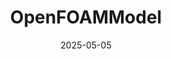 ---
api_tags:
- class
categories:
- api
- testlib API
contributors:
- Elwardi
date: '2025-05-05'
description: API documentation for OpenFOAMModel
foamCD:
  ctors:
  - access: public
    definition_file: https://github.com/FoamScience/openfoam-reflections/blob/wrap/src/testlib/lvl0Support/OpenFOAMModel/OpenFOAMModel.H#L51-L51
    documentation:
      deprecated: ''
      description: Construct from dictionary
      returns: ''
      since: ''
    is_const: false
    is_constructor: true
    is_defaulted: false
    is_deleted: false
    is_deprecated: 0
    is_destructor: false
    is_final: false
    is_noexcept: false
    is_override: false
    is_pure_virtual: false
    is_static: false
    is_virtual: false
    name: OpenFOAMModel<T>
    parameters: []
    return_type: null
    signature: explicit OpenFOAMModel(const dictionary& dict)
  - access: public
    definition_file: https://github.com/FoamScience/openfoam-reflections/blob/wrap/src/testlib/lvl0Support/OpenFOAMModel/OpenFOAMModel.H#L54-L54
    documentation:
      deprecated: ''
      description: Delete move construct
      returns: ''
      since: ''
    is_const: false
    is_constructor: true
    is_defaulted: false
    is_deleted: true
    is_deprecated: 0
    is_destructor: false
    is_final: false
    is_noexcept: false
    is_override: false
    is_pure_virtual: false
    is_static: false
    is_virtual: false
    name: OpenFOAMModel<T>
    parameters: []
    return_type: null
    signature: OpenFOAMModel(OpenFOAMModel&& other) = delete
  - access: public
    definition_file: https://github.com/FoamScience/openfoam-reflections/blob/wrap/src/testlib/lvl0Support/OpenFOAMModel/OpenFOAMModel.H#L57-L57
    documentation:
      deprecated: ''
      description: Delete default copy construct
      returns: ''
      since: ''
    is_const: false
    is_constructor: true
    is_defaulted: false
    is_deleted: true
    is_deprecated: 0
    is_destructor: false
    is_final: false
    is_noexcept: false
    is_override: false
    is_pure_virtual: false
    is_static: false
    is_virtual: false
    name: OpenFOAMModel<T>
    parameters: []
    return_type: null
    signature: OpenFOAMModel(const OpenFOAMModel& other) = delete
  documentation:
    deprecated: ''
    description: ''
    is_deprecated: false
    params: {}
    returns: ''
    since: ''
  dtor:
    access: public
    definition_file: https://github.com/FoamScience/openfoam-reflections/blob/wrap/src/testlib/lvl0Support/OpenFOAMModel/OpenFOAMModel.H#L60-L60
    documentation:
      deprecated: ''
      description: Destruct OpenFOAMModels
      returns: ''
      since: ''
    is_const: false
    is_constructor: false
    is_defaulted: false
    is_deleted: false
    is_deprecated: 0
    is_destructor: true
    is_final: false
    is_noexcept: false
    is_override: false
    is_pure_virtual: false
    is_static: false
    is_virtual: false
    name: ~OpenFOAMModel<T>
    parameters: []
    return_type: null
    signature: virtual ~OpenFOAMModel()
  enclosed_entities: []
  factory_methods:
  - name: New
    overloads:
    - access: public
      definition_file: https://github.com/FoamScience/openfoam-reflections/blob/wrap/src/testlib/lvl0Support/OpenFOAMModel/OpenFOAMModel.H#L70-L70
      documentation:
        deprecated: ''
        description: 'The concrete model from dictionary

          as a pointer to base type'
        returns: 'The concrete model from dictionary

          as a pointer to base type'
        since: ''
      is_const: false
      is_constructor: false
      is_defaulted: 0
      is_deleted: false
      is_deprecated: 0
      is_destructor: false
      is_final: 0
      is_noexcept: false
      is_override: 0
      is_pure_virtual: 0
      is_static: 1
      is_virtual: 0
      name: New
      parameters: []
      return_type: void
      signature: static autoPtr<OpenFOAMModel> New(const dictionary& dict)
  fields:
    private: []
    protected: []
    public: []
  filename: https://github.com/FoamScience/openfoam-reflections/blob/wrap/src/testlib/lvl0Support/OpenFOAMModel/OpenFOAMModel.H#L18-L89
  interface:
    abstract_in_base_methods: []
    abstract_methods:
    - name: clone
      overloads:
      - access: public
        definition_file: https://github.com/FoamScience/openfoam-reflections/blob/wrap/src/testlib/lvl0Support/OpenFOAMModel/OpenFOAMModel.H#L63-L63
        documentation:
          deprecated: ''
          description: A dynamic clone of this model
          returns: A dynamic clone of this model
          since: ''
        is_const: false
        is_constructor: false
        is_defaulted: 0
        is_deleted: false
        is_deprecated: 0
        is_destructor: false
        is_final: 0
        is_noexcept: false
        is_override: 0
        is_pure_virtual: 1
        is_static: 0
        is_virtual: 1
        name: clone
        parameters: []
        return_type: void
        signature: virtual autoPtr<OpenFOAMModel> clone() const = 0
    - name: verifyType
      overloads:
      - access: public
        definition_file: https://github.com/FoamScience/openfoam-reflections/blob/wrap/src/testlib/lvl0Support/OpenFOAMModel/OpenFOAMModel.H#L66-L66
        documentation:
          deprecated: ''
          description: the typename
          returns: the typename
          since: ''
        is_const: false
        is_constructor: false
        is_defaulted: 0
        is_deleted: false
        is_deprecated: 0
        is_destructor: false
        is_final: 0
        is_noexcept: false
        is_override: 0
        is_pure_virtual: 1
        is_static: 0
        is_virtual: 1
        name: verifyType
        parameters: []
        return_type: void
        signature: virtual word verifyType() const = 0
    public_bases: []
    public_methods:
    - access: public
      name: type
      overloads:
      - access: public
        definition_file: https://github.com/FoamScience/openfoam-reflections/blob/wrap/src/testlib/lvl0Support/OpenFOAMModel/OpenFOAMModel.H#L41-L41
        documentation:
          deprecated: ''
          description: Runtime type name
          returns: ''
          since: ''
        is_const: false
        is_constructor: false
        is_defaulted: 0
        is_deleted: false
        is_deprecated: 0
        is_destructor: false
        is_final: 0
        is_noexcept: false
        is_override: 0
        is_pure_virtual: 0
        is_static: 0
        is_virtual: 1
        name: type
        parameters: []
        return_type: void
        signature: virtual void type()
    - access: public
      name: dict
      overloads:
      - access: public
        definition_file: https://github.com/FoamScience/openfoam-reflections/blob/wrap/src/testlib/lvl0Support/OpenFOAMModel/OpenFOAMModel.H#L73-L76
        documentation:
          deprecated: ''
          description: the configuration dictionary
          returns: the configuration dictionary
          since: ''
        is_const: false
        is_constructor: false
        is_defaulted: 0
        is_deleted: false
        is_deprecated: 0
        is_destructor: false
        is_final: 0
        is_noexcept: false
        is_override: 0
        is_pure_virtual: 0
        is_static: 0
        is_virtual: 0
        name: dict
        parameters: []
        return_type: void
        signature: const dictionary& dict() const
    - access: public
      name: m
      overloads:
      - access: public
        definition_file: https://github.com/FoamScience/openfoam-reflections/blob/wrap/src/testlib/lvl0Support/OpenFOAMModel/OpenFOAMModel.H#L79-L82
        documentation:
          deprecated: ''
          description: m member data
          returns: m member data
          since: ''
        is_const: false
        is_constructor: false
        is_defaulted: 0
        is_deleted: false
        is_deprecated: 0
        is_destructor: false
        is_final: 0
        is_noexcept: false
        is_override: 0
        is_pure_virtual: 0
        is_static: 0
        is_virtual: 0
        name: m
        parameters: []
        return_type: void
        signature: T m() const
    - access: public
      name: operator=
      overloads:
      - access: public
        definition_file: https://github.com/FoamScience/openfoam-reflections/blob/wrap/src/testlib/lvl0Support/OpenFOAMModel/OpenFOAMModel.H#L85-L85
        documentation:
          deprecated: ''
          description: Deleted move assignment
          returns: ''
          since: ''
        is_const: false
        is_constructor: false
        is_defaulted: 0
        is_deleted: 1
        is_deprecated: 0
        is_destructor: false
        is_final: 0
        is_noexcept: false
        is_override: 0
        is_pure_virtual: 0
        is_static: 0
        is_virtual: 0
        name: operator=
        parameters: []
        return_type: void
        signature: OpenFOAMModel& operator=(OpenFOAMModel&& other) = delete
      - access: public
        definition_file: https://github.com/FoamScience/openfoam-reflections/blob/wrap/src/testlib/lvl0Support/OpenFOAMModel/OpenFOAMModel.H#L88-L88
        documentation:
          deprecated: ''
          description: Deleted copy assignment
          returns: ''
          since: ''
        is_const: false
        is_constructor: false
        is_defaulted: 0
        is_deleted: 1
        is_deprecated: 0
        is_destructor: false
        is_final: 0
        is_noexcept: false
        is_override: 0
        is_pure_virtual: 0
        is_static: 0
        is_virtual: 0
        name: operator=
        parameters: []
        return_type: void
        signature: OpenFOAMModel& operator=(const OpenFOAMModel& other) = delete
    static_methods:
    - name: typeName_
      overloads:
      - access: public
        definition_file: https://github.com/FoamScience/openfoam-reflections/blob/wrap/src/testlib/lvl0Support/OpenFOAMModel/OpenFOAMModel.H#L41-L41
        documentation:
          deprecated: ''
          description: Runtime type name
          returns: ''
          since: ''
        is_const: false
        is_constructor: false
        is_defaulted: 0
        is_deleted: false
        is_deprecated: 0
        is_destructor: false
        is_final: 0
        is_noexcept: false
        is_override: 0
        is_pure_virtual: 0
        is_static: 1
        is_virtual: 0
        name: typeName_
        parameters: []
        return_type: void
        signature: static void typeName_()
  knowledge_requirements:
  - classes
  - default_delete
  - explicit_conversion
  - openfoam_basics
  - operator_overloading
  - rvalue_references
  - templates
  member_type_aliases:
    private: []
    protected: []
    public:
    - access_specifier: public
      doc_comment: ''
      end_line: 48
      file: /api/Foam_dictionaryConstructorCompatTableType
      id: 181
      line: 44
      name: dictionaryConstructorCompatTableType
      underlying_type: ::Foam::HashTable<std::pair< ::Foam::word, int>, ::Foam::word,
        ::Foam::Hash< ::Foam::word>>
    - access_specifier: public
      doc_comment: ''
      end_line: 44
      file: /api/Foam_dictionaryConstructorPtr
      id: 179
      line: 44
      name: dictionaryConstructorPtr
      underlying_type: autoPtr<OpenFOAMModel<T>> (*)(const dictionary &)
    - access_specifier: public
      doc_comment: ''
      end_line: 48
      file: /api/Foam_dictionaryConstructorTableType
      id: 180
      line: 44
      name: dictionaryConstructorTableType
      underlying_type: ::Foam::HashTable<dictionaryConstructorPtr, ::Foam::word, ::Foam::Hash<
        ::Foam::word>>
  mpi_comms:
    handles_member_reference_through_mpi: false
    has_member_reference: false
    linked_lists: false
    parallel_streams: false
    random_access_lists: false
  namespace: Foam
  openfoam_dsl:
    RTS:
      RTS_table_names:
      - dictionary
      RTS_table_types:
      - autoPtr
      base_RTS_classes: []
      class_role: base
      is_RTS_base: true
      is_RTS_child: false
      plugin_active: true
      rts_status: complete
    reflection:
      is_reflectable: false
      reflection_error: ''
      reflection_type: ''
      standard_config: ''
      standard_config_details: ''
  private_bases: []
  private_methods: []
  protected_bases: []
  protected_methods: []
  signature: 'template<class T>

    class OpenFOAMModel'
  standard_config: ''
  unit_tests: []
layout: class
title: OpenFOAMModel
url: /api/Foam_OpenFOAMModel
weight: 20
---